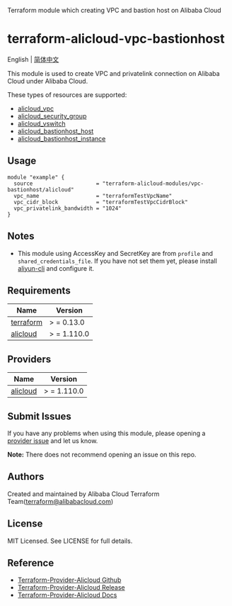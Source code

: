 Terraform module which creating VPC and bastion host on Alibaba Cloud

terraform-alicloud-vpc-bastionhost
=====================================================================

English | [简体中文](README-CN.md)

This module is used to create VPC and privatelink connection on Alibaba Cloud under Alibaba Cloud.

These types of resources are supported:

* [alicloud_vpc](https://registry.terraform.io/providers/aliyun/alicloud/latest/docs/resources/vpc)
* [alicloud_security_group](https://registry.terraform.io/providers/aliyun/alicloud/latest/docs/resources/security_group)
* [alicloud_vswitch](https://registry.terraform.io/providers/aliyun/alicloud/latest/docs/resources/vswitch)
* [alicloud_bastionhost_host](https://registry.terraform.io/providers/aliyun/alicloud/latest/docs/resources/bastionhost_host)
* [alicloud_bastionhost_instance](https://registry.terraform.io/providers/aliyun/alicloud/latest/docs/resources/bastionhost_instance)

## Usage

```hcl
module "example" {
  source                    = "terraform-alicloud-modules/vpc-bastionhost/alicloud"
  vpc_name                  = "terraformTestVpcName"
  vpc_cidr_block            = "terraformTestVpcCidrBlock"
  vpc_privatelink_bandwidth = "1024"
}
```

## Notes

* This module using AccessKey and SecretKey are from `profile` and `shared_credentials_file`. If you have not set them
  yet, please install [aliyun-cli](https://github.com/aliyun/aliyun-cli#installation) and configure it.

## Requirements

| Name | Version |
|------|---------|
| <a name="requirement_terraform"></a> [terraform](#requirement\_terraform) | > = 0.13.0 |
| <a name="requirement_alicloud"></a> [alicloud](#requirement\_alicloud) | > = 1.110.0 |

## Providers

| Name | Version |
|------|---------|
| <a name="provider_alicloud"></a> [alicloud](#provider\_alicloud) | > = 1.110.0 |

## Submit Issues

If you have any problems when using this module, please opening
a [provider issue](https://github.com/aliyun/terraform-provider-alicloud/issues/new) and let us know.

**Note:** There does not recommend opening an issue on this repo.

## Authors

Created and maintained by Alibaba Cloud Terraform Team(terraform@alibabacloud.com)

## License

MIT Licensed. See LICENSE for full details.

## Reference

* [Terraform-Provider-Alicloud Github](https://github.com/aliyun/terraform-provider-alicloud)
* [Terraform-Provider-Alicloud Release](https://releases.hashicorp.com/terraform-provider-alicloud/)
* [Terraform-Provider-Alicloud Docs](https://registry.terraform.io/providers/aliyun/alicloud/latest/docs)
